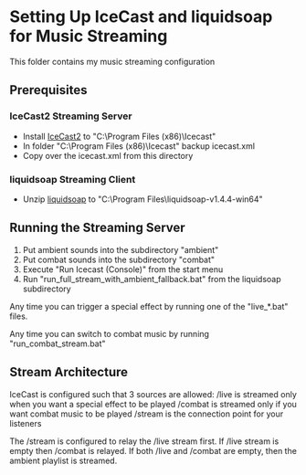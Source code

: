 # Setting Up IceCast and liquidsoap for Music Streaming

This folder contains my music streaming configuration

## Prerequisites

### IceCast2 Streaming Server

- Install [IceCast2]() to "C:\Program Files (x86)\Icecast"
- In folder "C:\Program Files (x86)\Icecast" backup icecast.xml
- Copy over the icecast.xml from this directory

### liquidsoap Streaming Client

- Unzip [liquidsoap]() to "C:\Program Files\liquidsoap-v1.4.4-win64"

## Running the Streaming Server

1. Put ambient sounds into the subdirectory "ambient"
2. Put combat sounds into the subdirectory "combat"
3. Execute "Run Icecast (Console)" from the start menu
4. Run "run_full_stream_with_ambient_fallback.bat" from the liquidsoap subdirectory

Any time you can trigger a special effect by running one of the "live_*.bat" files.

Any time you can switch to combat music by running "run_combat_stream.bat"

## Stream Architecture

IceCast is configured such that 3 sources are allowed:
/live		is streamed only when you want a special effect to be played
/combat		is streamed only if you want combat music to be played
/stream		is the connection point for your listeners

The /stream is configured to relay the /live stream first.
If /live stream is empty then /combat is relayed.
If both /live and /combat are empty, then the ambient playlist is streamed.
